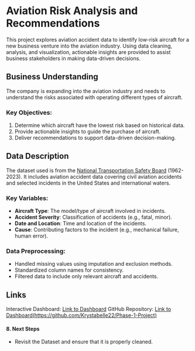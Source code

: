 # Aviation Risk Analysis and Recommendations

This project explores aviation accident data to identify low-risk aircraft for a new business venture into the aviation industry. Using data cleaning, analysis, and visualization, actionable insights are provided to assist business stakeholders in making data-driven decisions.

## Business Understanding

The company is expanding into the aviation industry and needs to understand the risks associated with operating different types of aircraft. 

### Key Objectives:
1. Determine which aircraft have the lowest risk based on historical data.
2. Provide actionable insights to guide the purchase of aircraft.
3. Deliver recommendations to support data-driven decision-making.

## Data Description

The dataset used is from the [National Transportation Safety Board](#) (1962-2023). It includes aviation accident data covering civil aviation accidents and selected incidents in the United States and international waters.

### Key Variables:
- **Aircraft Type**: The model/type of aircraft involved in incidents.
- **Accident Severity**: Classification of accidents (e.g., fatal, minor).
- **Date and Location**: Time and location of the incidents.
- **Cause**: Contributing factors to the incident (e.g., mechanical failure, human error).

### Data Preprocessing:
- Handled missing values using imputation and exclusion methods.
- Standardized column names for consistency.
- Filtered data to include only relevant aircraft and accidents.


## Links

Interactive Dashboard: [Link to Dashboard](#)
GitHub Repository: [Link to Dashboard(https://github.com/Krystabelle22/Phase-1-Project)](#)



#### 8. **Next Steps**
- Revisit the Dataset and ensure that it is properly cleaned.

